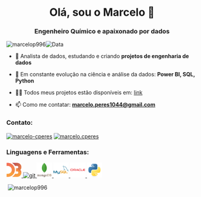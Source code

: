 <h1 align="center">Olá, sou o Marcelo 👋</h1>
<h3 align="center">Engenheiro Químico e apaixonado por dados</h3>
<img align="right" alt="Data" width="400" src="https://media3.giphy.com/media/3oKIPEqDGUULpEU0aQ/giphy.gif?cid=790b761112018ce42fc67dc452db2ea64c7e6ba922f958cb&rid=giphy.gif&ct=g"

<p align="left"> <img src="https://komarev.com/ghpvc/?username=marcelop996&label=Profile%20views&color=0e75b6&style=flat" alt="marcelop996" /> </p>

- 🔭 Analista de dados, estudando e criando **projetos de engenharia de dados**

- 🌱 Em constante evolução na ciência e análise da dados: **Power BI, SQL, Python**

- 👨‍💻 Todos meus projetos estão disponíveis em: [link](link)

- 📫 Como me contatar: **marcelo.peres1044@gmail.com**

<h3 align="left">Contato:</h3>
<p align="left">
<a href="https://linkedin.com/in/marcelo-cperes" target="blank"><img align="center" src="https://raw.githubusercontent.com/rahuldkjain/github-profile-readme-generator/master/src/images/icons/Social/linked-in-alt.svg" alt="marcelo-cperes" height="30" width="40" /></a>
<a href="https://instagram.com/marcelo.cperes" target="blank"><img align="center" src="https://raw.githubusercontent.com/rahuldkjain/github-profile-readme-generator/master/src/images/icons/Social/instagram.svg" alt="marcelo.cperes" height="30" width="40" /></a>
</p>

<h3 align="left">Linguagens e Ferramentas:</h3>
<p align="left"> <a href="https://d3js.org/" target="_blank" rel="noreferrer"> <img src="https://raw.githubusercontent.com/devicons/devicon/master/icons/d3js/d3js-original.svg" alt="d3js" width="40" height="40"/> </a> <a href="https://git-scm.com/" target="_blank" rel="noreferrer"> <img src="https://www.vectorlogo.zone/logos/git-scm/git-scm-icon.svg" alt="git" width="40" height="40"/> </a> <a href="https://www.mongodb.com/" target="_blank" rel="noreferrer"> <img src="https://raw.githubusercontent.com/devicons/devicon/master/icons/mongodb/mongodb-original-wordmark.svg" alt="mongodb" width="40" height="40"/> </a> <a href="https://www.mysql.com/" target="_blank" rel="noreferrer"> <img src="https://raw.githubusercontent.com/devicons/devicon/master/icons/mysql/mysql-original-wordmark.svg" alt="mysql" width="40" height="40"/> </a> <a href="https://www.oracle.com/" target="_blank" rel="noreferrer"> <img src="https://raw.githubusercontent.com/devicons/devicon/master/icons/oracle/oracle-original.svg" alt="oracle" width="40" height="40"/> </a> <a href="https://www.python.org" target="_blank" rel="noreferrer"> <img src="https://raw.githubusercontent.com/devicons/devicon/master/icons/python/python-original.svg" alt="python" width="40" height="40"/> </a> </p>



<p>&nbsp;<img align="center" src="https://github-readme-stats.vercel.app/api?username=marcelop996&show_icons=true&locale=en" alt="marcelop996" /></p>
